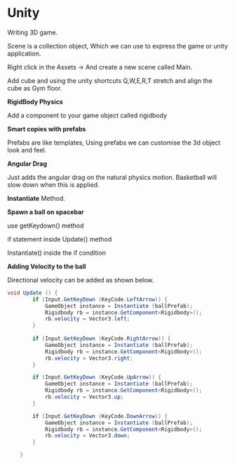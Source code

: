 # Unity

Writing 3D game. 

Scene is a collection object, Which we can use to express the game or unity application. 

Right click in the Assets -> And create a new scene called Main. 

Add cube and using the unity shortcuts Q,W,E,R,T stretch and align the cube as Gym floor. 

**RigidBody Physics**

Add a component to your game object called rigidbody

**Smart copies with prefabs**

Prefabs are like templates, Using prefabs we can customise the 3d object look and feel. 

**Angular Drag** 

Just adds the angular drag on the natural physics motion. Basketball will slow down when this is applied. 

**Instantiate** Method. 

**Spawn a ball on spacebar**

use getKeydown() method

if statement inside Update() method

Instantiate() inside the if condition

**Adding Velocity to the ball**

Directional velocity can be added as shown below. 

```C#
void Update () {
		if (Input.GetKeyDown (KeyCode.LeftArrow)) {
			GameObject instance = Instantiate (ballPrefab);
			Rigidbody rb = instance.GetComponent<Rigidbody>();
			rb.velocity = Vector3.left;
		}
	
		if (Input.GetKeyDown (KeyCode.RightArrow)) {
			GameObject instance = Instantiate (ballPrefab);
			Rigidbody rb = instance.GetComponent<Rigidbody>();
			rb.velocity = Vector3.right;
		}

		if (Input.GetKeyDown (KeyCode.UpArrow)) {
			GameObject instance = Instantiate (ballPrefab);
			Rigidbody rb = instance.GetComponent<Rigidbody>();
			rb.velocity = Vector3.up;
		}

		if (Input.GetKeyDown (KeyCode.DownArrow)) {
			GameObject instance = Instantiate (ballPrefab);
			Rigidbody rb = instance.GetComponent<Rigidbody>();
			rb.velocity = Vector3.down;
		}

	}
```

 